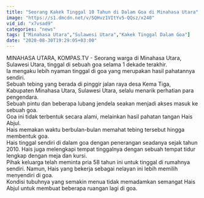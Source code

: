 ```yaml
---
title: "Seorang Kakek Tinggal 10 Tahun di Dalam Goa di Minahasa Utara"
image: "https://s1.dmcdn.net/v/SQHvz1VItYv5-QQsz/x240"
vid_id: "x7vsad9"
categories: "news"
tags: ["Minahasa Utara","Sulawesi Utara","Kakek Tinggal Dalam Goa"]
date: "2020-08-30T19:29:05+03:00"
---
```

MINAHASA UTARA, KOMPAS.TV - Seorang warga di Minahasa Utara, Sulawesi Utara, tinggal di sebuah goa selama 1 dekade terakhir.   <br>Ia mengaku lebih nyaman tinggal di goa yang merupakan hasil pahatannya sendiri.   <br>Sebuah tebing yang berada di pinggir jalan raya desa Kema Tiga, Kabupaten Minahasa Utara, Sulawesi Utara, selalu menarik perhatian para pengendara.   <br>Sebuah pintu dan beberapa lubang jendela seakan menjadi akses masuk ke sebuah goa.   <br>Goa ini tidak terbentuk secara alami, melainkan hasil pahatan tangan Hais Abjul.   <br>Hais memakan waktu berbulan-bulan memahat tebing tersebut hingga membentuk goa.   <br>Hais tinggal sendiri di dalam goa dengan penerangan seadanya sejak tahun 2010. Hais juga melengkapi tempat tinggalnya dengan sebuah tempat tidur lengkap dengan meja dan kursi.   <br>Pihak keluarga telah meminta pria 58 tahun ini untuk tinggal di rumahnya sendiri. Namun, Hais yang bekerja sebagai nelayan ini lebih memilih menyendiri di goa.   <br>Kondisi tubuhnya yang semakin menua tidak memadamkan semangat Hais Abjul untuk membuat beberapa ruangan lagi di goa.    <br>
